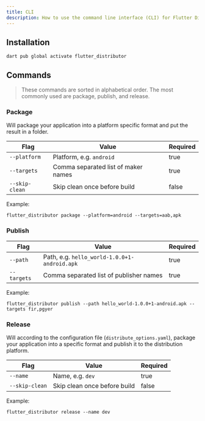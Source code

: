 ```yaml
---
title: CLI
description: How to use the command line interface (CLI) for Flutter Distributor
---
```


## Installation

```
dart pub global activate flutter_distributor
```

## Commands

> These commands are sorted in alphabetical order. The most commonly used are package, publish, and release.

### Package

Will package your application into a platform specific format and put the result in a folder.

<table><thead><tr><th>Flag</th><th>Value</th><th data-type="checkbox">Required</th></tr></thead><tbody><tr><td><code>--platform</code></td><td>Platform, e.g. <code>android</code></td><td>true</td></tr><tr><td><code>--targets</code></td><td>Comma separated list of maker names</td><td>true</td></tr><tr><td><code>--skip-clean</code></td><td>Skip clean once before build</td><td>false</td></tr></tbody></table>

Example:

```
flutter_distributor package --platform=android --targets=aab,apk
```

### Publish

<table><thead><tr><th>Flag</th><th>Value</th><th data-type="checkbox">Required</th></tr></thead><tbody><tr><td><code>--path</code></td><td>Path, e.g. <code>hello_world-1.0.0+1-android.apk</code></td><td>true</td></tr><tr><td><code>--targets</code></td><td>Comma separated list of publisher names</td><td>true</td></tr></tbody></table>

Example:

```
flutter_distributor publish --path hello_world-1.0.0+1-android.apk --targets fir,pgyer
```

### Release

Will according to the configuration file (`distribute_options.yaml`), package your application into a specific format and publish it to the distribution platform.

<table><thead><tr><th>Flag</th><th>Value</th><th data-type="checkbox">Required</th></tr></thead><tbody><tr><td><code>--name</code></td><td>Name, e.g. <code>dev</code></td><td>true</td></tr><tr><td><code>--skip-clean</code></td><td>Skip clean once before build</td><td>false</td></tr></tbody></table>

Example:

```
flutter_distributor release --name dev
```
